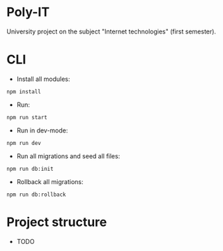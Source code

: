 # Poly-IT

University project on the subject \"Internet technologies\" (first semester).

# CLI

* Install all modules:
```
npm install
```

* Run:
```
npm run start
```

* Run in dev-mode:
```
npm run dev
```

* Run all migrations and seed all files:
```
npm run db:init
```

* Rollback all migrations:
```
npm run db:rollback
```

# Project structure
* TODO